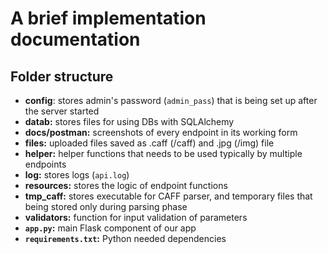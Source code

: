 # A brief implementation documentation

## Folder structure

- **config**: stores admin's password (`admin_pass`) that is being set up after the server started
- **datab:** stores files for using DBs with SQLAlchemy
- **docs/postman:** screenshots of every endpoint in its working form
- **files:** uploaded files saved as .caff (/caff) and .jpg (/img) file
- **helper:** helper functions that needs to be used typically by multiple endpoints
- **log:** stores logs (`api.log`)
- **resources:** stores the logic of endpoint functions
- **tmp_caff:** stores executable for CAFF parser, and temporary files that being stored only during parsing phase
- **validators:** function for input validation of parameters
- **`app.py`:** main Flask component of our app
- **`requirements.txt`:** Python needed dependencies
